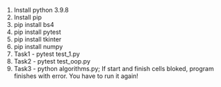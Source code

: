 1. Install python 3.9.8
2. Install pip
3. pip install bs4
4. pip install pytest
5. pip install tkinter
6. pip install numpy
7. Task1 - pytest test_1.py
8. Task2 - pytest test_oop.py
9. Task3 - python algorithms.py;
If start and finish cells bloked, program finishes with error. You have to run it again!
